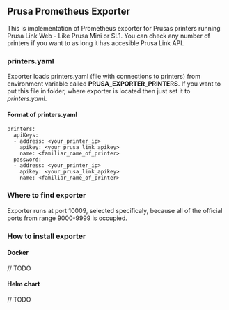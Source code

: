 ## Prusa Prometheus Exporter

This is implementation of Prometheus exporter for Prusas printers running Prusa Link Web - Like Prusa Mini or SL1. You can check any number of printers if you want to as long it has accesible Prusa Link API.

### printers.yaml

Exporter loads printers.yaml (file with connections to printers) from environment variable called **PRUSA_EXPORTER_PRINTERS**. If you want to put this file in folder, where exporter is located then just set it to *printers.yaml*.

#### Format of printers.yaml
```
printers:
  apiKeys:
  - address: <your_printer_ip>
    apikey: <your_prusa_link_apikey>
    name: <familiar_name_of_printer>
  password:
  - address: <your_printer_ip>
    apikey: <your_prusa_link_apikey>
    name: <familiar_name_of_printer>

```

### Where to find exporter

Exporter runs at port 10009, selected specificaly, because all of the official ports from range 9000-9999 is occupied.

### How to install exporter

#### Docker

// TODO

#### Helm chart

// TODO
